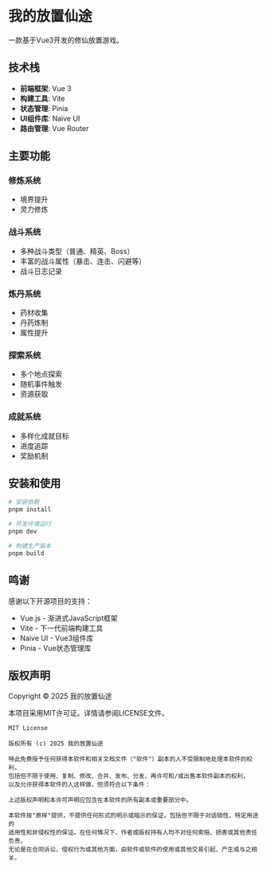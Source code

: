 # 我的放置仙途

一款基于Vue3开发的修仙放置游戏。

## 技术栈

- **前端框架**: Vue 3
- **构建工具**: Vite
- **状态管理**: Pinia
- **UI组件库**: Naive UI
- **路由管理**: Vue Router

## 主要功能

### 修炼系统
- 境界提升
- 灵力修炼

### 战斗系统
- 多种战斗类型（普通、精英、Boss）
- 丰富的战斗属性（暴击、连击、闪避等）
- 战斗日志记录

### 炼丹系统
- 药材收集
- 丹药炼制
- 属性提升

### 探索系统
- 多个地点探索
- 随机事件触发
- 资源获取

### 成就系统
- 多样化成就目标
- 进度追踪
- 奖励机制

## 安装和使用

```bash
# 安装依赖
pnpm install

# 开发环境运行
pnpm dev

# 构建生产版本
pnpm build
```

## 鸣谢

感谢以下开源项目的支持：

- Vue.js - 渐进式JavaScript框架
- Vite - 下一代前端构建工具
- Naive UI - Vue3组件库
- Pinia - Vue状态管理库

## 版权声明

Copyright © 2025 我的放置仙途

本项目采用MIT许可证。详情请参阅LICENSE文件。

```
MIT License

版权所有 (c) 2025 我的放置仙途

特此免费授予任何获得本软件和相关文档文件（"软件"）副本的人不受限制地处理本软件的权利，
包括但不限于使用、复制、修改、合并、发布、分发、再许可和/或出售本软件副本的权利，
以及允许获得本软件的人这样做，但须符合以下条件：

上述版权声明和本许可声明应包含在本软件的所有副本或重要部分中。

本软件按"原样"提供，不提供任何形式的明示或暗示的保证，包括但不限于对适销性、特定用途的
适用性和非侵权性的保证。在任何情况下，作者或版权持有人均不对任何索赔、损害或其他责任负责，
无论是在合同诉讼、侵权行为或其他方面，由软件或软件的使用或其他交易引起、产生或与之相关。
```